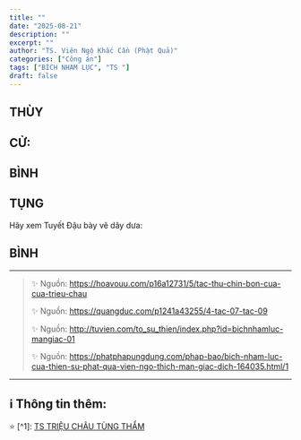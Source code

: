```yaml
---
title: ""
date: "2025-08-21"
description: ""
excerpt: ""
author: "TS. Viên Ngộ Khắc Cần (Phật Quả)"
categories: ["Công án"]
tags: ["BÍCH NHAM LỤC", "TS "]
draft: false
---
```


## THÙY

> 

## CỬ:

> 

## BÌNH



## TỤNG

Hãy xem Tuyết Đậu bày vẽ dây dưa:

> 

## BÌNH



***

> ✨ Nguồn:  https://hoavouu.com/p16a12731/5/tac-thu-chin-bon-cua-cua-trieu-chau
>
> ✨ Nguồn:  https://quangduc.com/p1241a43255/4-tac-07-tac-09
>
> ✨ Nguồn:  http://tuvien.com/to_su_thien/index.php?id=bichnhamluc-mangiac-01
>
> ✨ Nguồn:  https://phatphapungdung.com/phap-bao/bich-nham-luc-cua-thien-su-phat-qua-vien-ngo-thich-man-giac-dich-164035.html/1

***

## ℹ️ Thông tin thêm:

⭐️ [^1]: <a href="https://blog.phapthihoi.org/gt-member/ts-trieu-chau-tung-tham/" target="_blank">TS TRIỆU CHÂU TÙNG THẨM</a>



